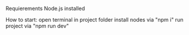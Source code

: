 Requierements
  Node.js installed

How to start:
open terminal in project folder
install nodes via "npm i"
run project via "npm run dev"
